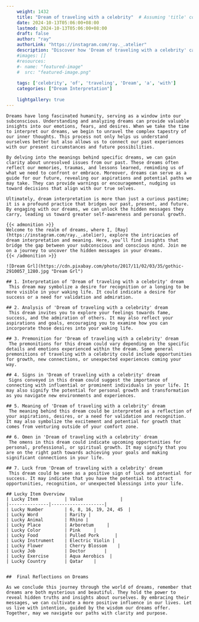 ```yaml
---
    weight: 1432
    title: "Dream of traveling with a celebrity"  # Assuming 'title' column exists
    date: 2024-10-13T05:06:00+08:00
    lastmod: 2024-10-13T05:06:00+08:00
    draft: false
    author: "ray"
    authorLink: "https://instagram.com/ray._.atelier"
    description: "Discover how 'Dream of traveling with a celebrity' can interpret your future and uncover its significant meanings in your life."
    #images: []
    #resources:
    #- name: "featured-image"
    #  src: "featured-image.png"
    
    tags: ['celebrity', 'of', 'traveling', 'Dream', 'a', 'with']
    categories: ["Dream Interpretation"]
    
    lightgallery: true
---
```

    
    Dreams have long fascinated humanity, serving as a window into our subconscious. Understanding and analyzing dreams can provide valuable insights into our emotions, fears, and desires. When we take the time to interpret our dreams, we begin to unravel the complex tapestry of our inner thoughts. This process not only helps us understand ourselves better but also allows us to connect our past experiences with our present circumstances and future possibilities.
    
    By delving into the meanings behind specific dreams, we can gain clarity about unresolved issues from our past. These dreams often reflect our memories, traumas, and lessons learned, reminding us of what we need to confront or embrace. Moreover, dreams can serve as a guide for our future, revealing our aspirations and potential paths we may take. They can provide warnings or encouragement, nudging us toward decisions that align with our true selves.
    
    Ultimately, dream interpretation is more than just a curious pastime; it is a profound practice that bridges our past, present, and future. By engaging with our dreams, we can unlock the hidden messages they carry, leading us toward greater self-awareness and personal growth.
    
    {{< admonition >}}
    Welcome to the realm of dreams, where I, [Ray](https://instagram.com/ray._.atelier), explore the intricacies of dream interpretation and meaning. Here, you’ll find insights that bridge the gap between your subconscious and conscious mind. Join me on a journey to uncover the hidden messages in your dreams.
    {{< /admonition >}}
    
    ![Dream Grl](https://cdn.pixabay.com/photo/2017/11/02/03/35/gothic-2910057_1280.jpg "Dream Grl")
    
    ## 1. Interpretation of 'Dream of traveling with a celebrity' dream
     This dream may symbolize a desire for recognition or a longing to be more visible in your waking life. It could indicate a desire for success or a need for validation and admiration.
    
    ## 2. Analysis of 'Dream of traveling with a celebrity' dream
     This dream invites you to explore your feelings towards fame, success, and the admiration of others. It may also reflect your aspirations and goals, encouraging you to examine how you can incorporate those desires into your waking life.
    
    ## 3. Premonition for 'Dream of traveling with a celebrity' dream
     The premonitions for this dream could vary depending on the specific details and emotions experienced within the dream. Some general premonitions of traveling with a celebrity could include opportunities for growth, new connections, or unexpected experiences coming your way.
    
    ## 4. Signs in 'Dream of traveling with a celebrity' dream
     Signs conveyed in this dream could suggest the importance of connecting with influential or prominent individuals in your life. It may also signify the potential for personal growth and transformation as you navigate new environments and experiences.
    
    ## 5. Meaning of 'Dream of traveling with a celebrity' dream
     The meaning behind this dream could be interpreted as a reflection of your aspirations, desires, or a need for validation and recognition. It may also symbolize the excitement and potential for growth that comes from venturing outside of your comfort zone.
    
    ## 6. Omen in 'Dream of traveling with a celebrity' dream
     The omens in this dream could indicate upcoming opportunities for personal, professional, or spiritual growth. It may signify that you are on the right path towards achieving your goals and making significant connections in your life.
    
    ## 7. Luck from 'Dream of traveling with a celebrity' dream
     This dream could be seen as a positive sign of luck and potential for success. It may indicate that you have the potential to attract opportunities, recognition, or unexpected blessings into your life.
    
    ## Lucky Item Overview
    | Lucky Item          | Value              |
    |---------------|--------------------|
    | Lucky Number        | 6, 8, 16, 19, 24, 45  |
    | Lucky Word          | Rarity |
    | Lucky Animal        | Rhino |
    | Lucky Place         | Arboretum     |
    | Lucky Color         | Pink     |
    | Lucky Food          | Pulled Pork      |
    | Lucky Instrument    | Electric Violin |
    | Lucky Flower        | Cherry Blossom    |
    | Lucky Job           | Doctor       |
    | Lucky Exercise      | Aqua Aerobics  |
    | Lucky Country       | Qatar    |
    
    
    ##  Final Reflections on Dreams
    
    As we conclude this journey through the world of dreams, remember that dreams are both mysterious and beautiful. They hold the power to reveal hidden truths and insights about ourselves. By embracing their messages, we can cultivate a more positive influence in our lives. Let us live with intention, guided by the wisdom our dreams offer. Together, may we navigate our paths with clarity and purpose.
    